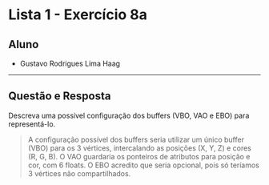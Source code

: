 # Lista 1 - Exercício 8a

## Aluno
- Gustavo Rodrigues Lima Haag  

---

## Questão e Resposta

Descreva uma possível configuração dos buffers (VBO, VAO e EBO) para representá-lo.

> A configuração possível dos buffers seria utilizar um único buffer (VBO) para os 3 vértices, intercalando as posições (X, Y, Z) e cores (R, G, B). O VAO guardaria os ponteiros de atributos para posição e cor, com 6 floats. O EBO acredito que seria opcional, pois só teríamos 3 vértices não compartilhados.